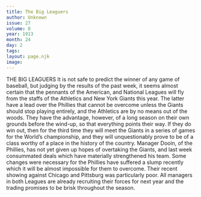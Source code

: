 ```yaml
---
title: The Big Leaguers
author: Unknown
issue: 27
volume: 8
year: 1913
month: 24
day: 2
tags:
layout: page.njk
image:
---
```

THE BIG LEAGUERS    It is not safe to predict the winner of any game of baseball, but judging by the results of the past week, it seems almost certain that the pennants of the American, and National Leagues will fly from the staffs of the Athletics and New York Giants this year. The latter have a lead over the Phillies that cannot be overcome unless the Giants should stop playing entirely, and the Athletics are by no means out of the woods. They have the advantage, however, of a long season on their own grounds before the wind-up, so that everything points their way. If they do win out, then for the third time they will meet the Giants in a series of games for the World’s championship, and they will unquestionably prove to be of a class worthy of a place in the history of the country. Manager Dooin, of the Phillies, has not yet given up hopes of overtaking the Giants, and last week consummated deals which have materially strengthened his team. Some changes were necessary for the Phillies have suffered a slump recently which it will be almost impossible for them to overcome. Their recent showing against Chicago and Pittsburg was particularly poor. All managers in both Leagues are already recruiting their forces for next year and the trading promises to be brisk throughout the season. 

